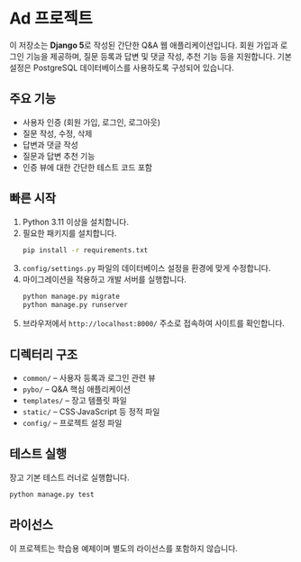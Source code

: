 # Ad 프로젝트

이 저장소는 **Django 5**로 작성된 간단한 Q&A 웹 애플리케이션입니다. 회원 가입과 로그인 기능을 제공하며, 질문 등록과 답변 및 댓글 작성, 추천 기능 등을 지원합니다. 기본 설정은 PostgreSQL 데이터베이스를 사용하도록 구성되어 있습니다.

## 주요 기능

- 사용자 인증 (회원 가입, 로그인, 로그아웃)
- 질문 작성, 수정, 삭제
- 답변과 댓글 작성
- 질문과 답변 추천 기능
- 인증 뷰에 대한 간단한 테스트 코드 포함

## 빠른 시작

1. Python 3.11 이상을 설치합니다.
2. 필요한 패키지를 설치합니다.
   ```bash
   pip install -r requirements.txt
   ```
3. `config/settings.py` 파일의 데이터베이스 설정을 환경에 맞게 수정합니다.
4. 마이그레이션을 적용하고 개발 서버를 실행합니다.
   ```bash
   python manage.py migrate
   python manage.py runserver
   ```
5. 브라우저에서 `http://localhost:8000/` 주소로 접속하여 사이트를 확인합니다.

## 디렉터리 구조

- `common/` – 사용자 등록과 로그인 관련 뷰
- `pybo/` – Q&A 핵심 애플리케이션
- `templates/` – 장고 템플릿 파일
- `static/` – CSS·JavaScript 등 정적 파일
- `config/` – 프로젝트 설정 파일

## 테스트 실행

장고 기본 테스트 러너로 실행합니다.

```bash
python manage.py test
```

## 라이선스

이 프로젝트는 학습용 예제이며 별도의 라이선스를 포함하지 않습니다.
